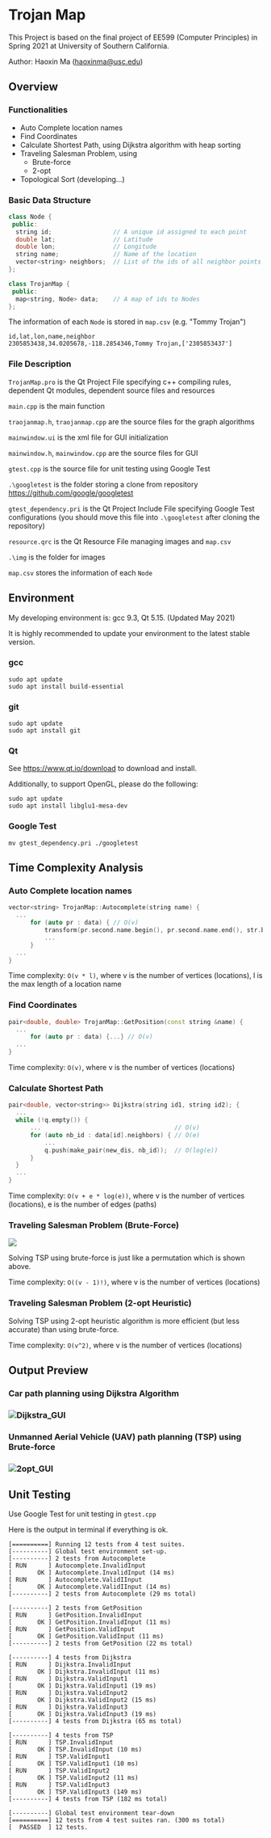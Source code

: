 # Trojan Map  

This Project is based on the final project of EE599 (Computer Principles) in Spring 2021 at University of Southern California.

Author: Haoxin Ma (haoxinma@usc.edu)

## Overview

  ### Functionalities

  - Auto Complete location names
  - Find Coordinates
  - Calculate Shortest Path, using Dijkstra algorithm with heap sorting
  - Traveling Salesman Problem, using
    - Brute-force
    - 2-opt
  - Topological Sort (developing...)

  ### Basic Data Structure  

  ```c++
  class Node {
   public:
    string id;                 // A unique id assigned to each point
    double lat;                // Latitude
    double lon;                // Longitude
    string name;               // Name of the location
    vector<string> neighbors;  // List of the ids of all neighbor points
  };

  class TrojanMap {
   public:
    map<string, Node> data;    // A map of ids to Nodes
  };
  ```

The information of each `Node` is stored in `map.csv` (e.g. "Tommy Trojan")

```
id,lat,lon,name,neighbor
2305853438,34.0205678,-118.2854346,Tommy Trojan,['2305853437']
```

### File Description

`TrojanMap.pro` is the Qt Project File specifying c++ compiling rules, dependent Qt modules, dependent source files and resources

`main.cpp` is the main function

`traojanmap.h`, `traojanmap.cpp` are the source files for the graph algorithms

`mainwindow.ui` is the xml file for GUI initialization

`mainwindow.h`, `mainwindow.cpp` are the source files for GUI

`gtest.cpp` is the source file for unit testing using Google Test

`.\googletest` is the folder storing a clone from repository https://github.com/google/googletest

`gtest_dependency.pri` is the Qt Project Include File specifying Google Test configurations (you should move this file into `.\googletest` after cloning the repository)

`resource.qrc` is the Qt Resource File managing images and `map.csv`

`.\img` is the folder for images

`map.csv` stores the information of each `Node` 

## Environment

My developing environment is: gcc 9.3, Qt 5.15. (Updated May 2021)

It is highly recommended to update your environment to the latest stable version.

### gcc

```shell
sudo apt update
sudo apt install build-essential
```

### git

```shell
sudo apt update
sudo apt install git
```

### Qt

See https://www.qt.io/download to download and install.

Additionally, to support OpenGL, please do the following:

```shell
sudo apt update
sudo apt install libglu1-mesa-dev
```

### Google Test

```shell
mv gtest_dependency.pri ./googletest
```


## Time Complexity Analysis

### Auto Complete location names  

  ```c++
vector<string> TrojanMap::Autocomplete(string name) {
    ...
        for (auto pr : data) { // O(v)
            transform(pr.second.name.begin(), pr.second.name.end(), str.begin(), ::tolower); // O(l)
            ...
        }
    ...
}
  ```

Time complexity: `O(v * l)`, where v is the number of vertices (locations), l is the max length of a location name 

### Find Coordinates  

  ```c++
pair<double, double> TrojanMap::GetPosition(const string &name) {
    ...
        for (auto pr : data) {...} // O(v)
    ...
}
  ```

Time complexity: `O(v)`, where v is the number of vertices (locations)  

### Calculate Shortest Path  

  ```c++
pair<double, vector<string>> Dijkstra(string id1, string id2); {
    ... 
    while (!q.empty()) { 
        ...                                     // O(v)
        for (auto nb_id : data[id].neighbors) { // O(e)
            ...
            q.push(make_pair(new_dis, nb_id));  // O(log(e))
        }
    }
    ...
}
  ```

Time complexity: `O(v + e * log(e))`, where v is the number of vertices (locations), e is the number of edges (paths) 

### Traveling Salesman Problem (Brute-Force)

![](./img/permutation.png)

Solving TSP using brute-force is just like a permutation which is shown above.

Time complexity: `O((v - 1)!)`, where v is the number of vertices (locations)

### Traveling Salesman Problem (2-opt Heuristic)

Solving TSP using 2-opt heuristic algorithm is more efficient (but less accurate) than using brute-force.

Time complexity: `O(v^2)`, where v is the number of vertices (locations)

## Output Preview

  ### Car path planning using Dijkstra Algorithm

  ###  ![Dijkstra_GUI](./img/Dijkstra_GUI.png)

  ### Unmanned Aerial Vehicle (UAV) path planning (TSP) using Brute-force  

  ### ![2opt_GUI](/home/haoxin/code/TrojanMap/qt/TrojanMap/img/2opt_GUI.png)

## Unit Testing

Use Google Test for unit testing in `gtest.cpp`

Here is the output in terminal if everything is ok.

```shell
[==========] Running 12 tests from 4 test suites.
[----------] Global test environment set-up.
[----------] 2 tests from Autocomplete
[ RUN      ] Autocomplete.InvalidInput
[       OK ] Autocomplete.InvalidInput (14 ms)
[ RUN      ] Autocomplete.ValidIInput
[       OK ] Autocomplete.ValidIInput (14 ms)
[----------] 2 tests from Autocomplete (29 ms total)

[----------] 2 tests from GetPosition
[ RUN      ] GetPosition.InvalidInput
[       OK ] GetPosition.InvalidInput (11 ms)
[ RUN      ] GetPosition.ValidInput
[       OK ] GetPosition.ValidInput (11 ms)
[----------] 2 tests from GetPosition (22 ms total)

[----------] 4 tests from Dijkstra
[ RUN      ] Dijkstra.InvalidInput
[       OK ] Dijkstra.InvalidInput (11 ms)
[ RUN      ] Dijkstra.ValidInput1
[       OK ] Dijkstra.ValidInput1 (19 ms)
[ RUN      ] Dijkstra.ValidInput2
[       OK ] Dijkstra.ValidInput2 (15 ms)
[ RUN      ] Dijkstra.ValidInput3
[       OK ] Dijkstra.ValidInput3 (19 ms)
[----------] 4 tests from Dijkstra (65 ms total)

[----------] 4 tests from TSP
[ RUN      ] TSP.InvalidInput
[       OK ] TSP.InvalidInput (10 ms)
[ RUN      ] TSP.ValidInput1
[       OK ] TSP.ValidInput1 (10 ms)
[ RUN      ] TSP.ValidInput2
[       OK ] TSP.ValidInput2 (11 ms)
[ RUN      ] TSP.ValidInput3
[       OK ] TSP.ValidInput3 (149 ms)
[----------] 4 tests from TSP (182 ms total)

[----------] Global test environment tear-down
[==========] 12 tests from 4 test suites ran. (300 ms total)
[  PASSED  ] 12 tests.
```

